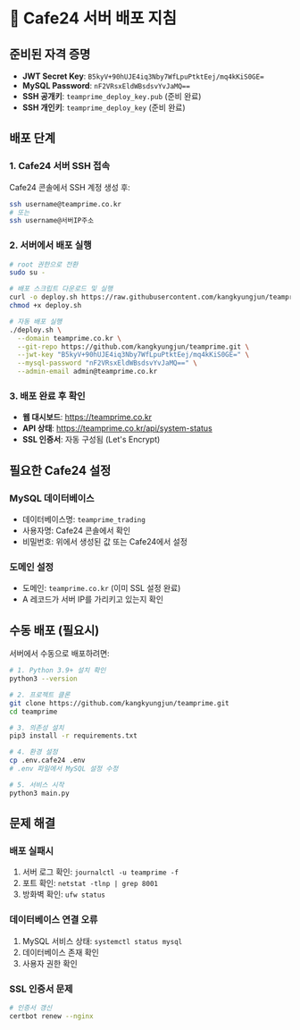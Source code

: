 # 🚀 Cafe24 서버 배포 지침

## 준비된 자격 증명
- **JWT Secret Key**: `B5kyV+90hUJE4iq3Nby7WfLpuPtktEej/mq4kKiS0GE=`
- **MySQL Password**: `nF2VRsxEldWBsdsvYvJaMQ==`
- **SSH 공개키**: `teamprime_deploy_key.pub` (준비 완료)
- **SSH 개인키**: `teamprime_deploy_key` (준비 완료)

## 배포 단계

### 1. Cafe24 서버 SSH 접속
Cafe24 콘솔에서 SSH 계정 생성 후:
```bash
ssh username@teamprime.co.kr
# 또는
ssh username@서버IP주소
```

### 2. 서버에서 배포 실행
```bash
# root 권한으로 전환
sudo su -

# 배포 스크립트 다운로드 및 실행
curl -o deploy.sh https://raw.githubusercontent.com/kangkyungjun/teamprime/master/deployment/deploy.sh
chmod +x deploy.sh

# 자동 배포 실행
./deploy.sh \
  --domain teamprime.co.kr \
  --git-repo https://github.com/kangkyungjun/teamprime.git \
  --jwt-key "B5kyV+90hUJE4iq3Nby7WfLpuPtktEej/mq4kKiS0GE=" \
  --mysql-password "nF2VRsxEldWBsdsvYvJaMQ==" \
  --admin-email admin@teamprime.co.kr
```

### 3. 배포 완료 후 확인
- **웹 대시보드**: https://teamprime.co.kr
- **API 상태**: https://teamprime.co.kr/api/system-status
- **SSL 인증서**: 자동 구성됨 (Let's Encrypt)

## 필요한 Cafe24 설정

### MySQL 데이터베이스
- 데이터베이스명: `teamprime_trading`
- 사용자명: Cafe24 콘솔에서 확인
- 비밀번호: 위에서 생성된 값 또는 Cafe24에서 설정

### 도메인 설정
- 도메인: `teamprime.co.kr` (이미 SSL 설정 완료)
- A 레코드가 서버 IP를 가리키고 있는지 확인

## 수동 배포 (필요시)

서버에서 수동으로 배포하려면:

```bash
# 1. Python 3.9+ 설치 확인
python3 --version

# 2. 프로젝트 클론
git clone https://github.com/kangkyungjun/teamprime.git
cd teamprime

# 3. 의존성 설치
pip3 install -r requirements.txt

# 4. 환경 설정
cp .env.cafe24 .env
# .env 파일에서 MySQL 설정 수정

# 5. 서비스 시작
python3 main.py
```

## 문제 해결

### 배포 실패시
1. 서버 로그 확인: `journalctl -u teamprime -f`
2. 포트 확인: `netstat -tlnp | grep 8001`
3. 방화벽 확인: `ufw status`

### 데이터베이스 연결 오류
1. MySQL 서비스 상태: `systemctl status mysql`
2. 데이터베이스 존재 확인
3. 사용자 권한 확인

### SSL 인증서 문제
```bash
# 인증서 갱신
certbot renew --nginx
```